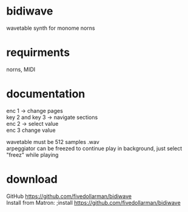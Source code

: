 # bidiwave
wavetable synth for monome norns

# requirments
norns, MIDI

# documentation
enc 1 -> change pages <br>
key 2 and key 3 -> navigate sections <br>
enc 2 -> select value <br>
enc 3 change value <br>

wavetable must be 512 samples .wav <br>
arpeggiator can be freezed to continue play in background, just select "freez" while playing

# download
GitHub https://github.com/fivedollarman/bidiwave <br>
Install from Matron: ;install https://github.com/fivedollarman/bidiwave

